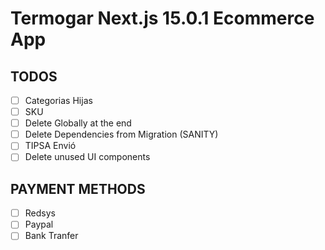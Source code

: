 # Termogar Next.js 15.0.1 Ecommerce App

## TODOS

- [ ] Categorias Hijas
- [ ] SKU
- [ ] Delete Globally at the end
- [ ] Delete Dependencies from Migration (SANITY)
- [ ] TIPSA Envió
- [ ] Delete unused UI components

## PAYMENT METHODS

- [ ] Redsys
- [ ] Paypal
- [ ] Bank Tranfer
